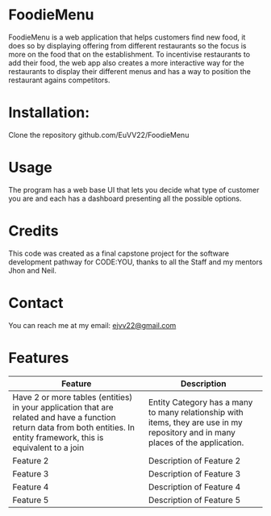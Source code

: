 # FoodieMenu

FoodieMenu is a web application that helps customers find new food, it does so by displaying offering from different restaurants so the focus is more on the food that on the establishment.
To incentivise restaurants to add their food, the web app also creates a more interactive way for the restaurants to display their different menus and has a way to position the restaurant agains competitors.

# Installation:
Clone the repository github.com/EuVV22/FoodieMenu

# Usage
The program has a web base UI that lets you decide what type of customer you are and each has a dashboard presenting all the possible options.

# Credits
This code was created as a final capstone project for the software development pathway for CODE:YOU, thanks to all the Staff and my mentors Jhon and Neil.

# Contact
You can reach me at my email: ejvv22@gmail.com
# Features 

  | Feature        | Description                           |
  |----------------|---------------------------------------|
  | Have 2 or more tables (entities) in your application that are related and have a function return data from both entities.  In entity framework, this is equivalent to a join     | Entity Category has a many to many relationship with items, they are use in my repository and in many places of the application.|
  | Feature 2      | Description of Feature 2              |
  | Feature 3      | Description of Feature 3              |
  | Feature 4      | Description of Feature 4              |
  | Feature 5      | Description of Feature 5              |
  
